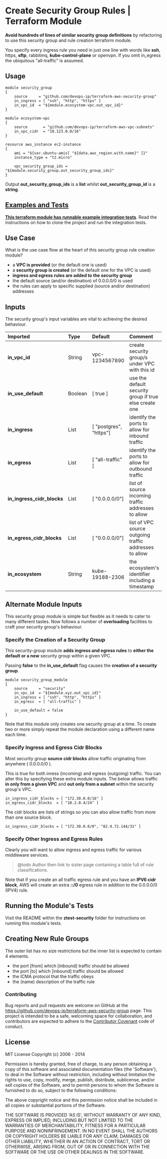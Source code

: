 
# Create Security Group Rules | Terraform Module

**Avoid hundreds of lines of similar security group definitions** by refactoring to use this security group and rule creation terraform module.

You specify every ingress rule you need in just one line with words like **ssh**, https, **sftp**, rabbitmq, **kube-control-plane** or openvpn. If you omit in_egress the ubiquitous "all-traffic" is assumed.

## Usage

    module security_group
    {
        source     = "github.com/devops-ip/terraform-aws-security-group"
        in_ingress = [ "ssh", "http", "https" ]
        in_vpc_id  = "${module.ecosystem-vpc.out_vpc_id}"
    }

    module ecosystem-vpc
    {
        source       = "github.com/devops-ip/terraform-aws-vpc-subnets"
        in_vpc_cidr  = "10.123.0.0/16"
    }

    resource aws_instance ec2-instance
    {
        ami = "${var.ubuntu-amis[ "${data.aws_region.with.name}" ]}"
        instance_type = "t2.micro"

        vpc_security_group_ids = "${module.security_group.out_security_group_ids}"
    }

Output **out_security_group_ids** is a **list** whilst **out_security_group_id** is a **string**.

## [Examples and Tests](test-security.group)

**[This terraform module has runnable example integration tests](test-security.group)**. Read the instructions on how to clone the project and run the integration tests.


## Use Case

What is the use case flow at the heart of this security group rule creation module?

- a **VPC is provided** (or the default one is used)
- a **security group is created** (or the default one for the VPC is used)
- **ingress and egress rules are added to the security group**
- the default source (and/or destination) of 0.0.0.0/0 is used
- the rules can apply to specific supplied (source and/or destination) addresses


## Inputs

The security group's input variables are vital to achieving the desired behaviour.

| Imported | Type | Default | Comment |
|:-------- |:---- |:------- |:------- |
**in_vpc_id** | String | vpc-1234567890 | create security group/s under VPC with this id
**in_use_default** | Boolean | [ true ] | use the default security group if true else create one
**in_ingress** | List | [ "postgres", "https"] | identify the ports to allow for inbound traffic
**in_egress** | List | [ "all-traffic" ] | identify the ports to allow for outbound traffic
**in_ingress_cidr_blocks** | List | [ "0.0.0.0/0"] | list of source incoming traffic addresses to allow
**in_egress_cidr_blocks** | List | [ "0.0.0.0/0"] | list of VPC source outgoing traffic addresses to allow
**in_ecosystem** | String | kube-19188-2306 | the ecosystem's identifier including a timestamp

## Alternate Module Inputs

This security group module is simple but flexible as it needs to cater to many different tastes. Now follows a number of **overloading** facilities to craft your security group's behaviour.

### Specify the Creation of a Security Group
This security-group module **adds ingress and egress rules** to **either the default or a new** security group within a given VPC.


Passing **false** to the **in_use_default** flag causes the **creation of a security group**.

    module security_group_module
    {
        source     = "security"
        in_vpc_id  = "${module.xyz.out_vpc_id}"
        in_ingress = [ "ssh", "http", "https" ]
        in_egress  = [ "all-traffic" ]

        in_use_default = false
    }

Note that this module only creates one security group at a time. To create two or more simply repeat the module declaration using a different name each time.

### Specify Ingress and Egress Cidr Blocks

Most security group **source cidr blocks** allow traffic originating from anywhere ( 0.0.0.0/0 ).

This is true for both inress (incoming) and egress (outgoing) traffic. You can alter this by specifying these extra module inputs. The below allows traffic **in only from a given VPC** and **out only from a subnet** within the security group's VPC.

    in_ingress_cidr_blocks = [ "172.30.0.0/16" ]
    in_egress_cidr_blocks  = [ "10.2.0.4/24" ]

The cidr blocks are lists of strings so you can also allow traffic from more than one source block.

    in_ingress_cidr_blocks = [ "172.30.0.0/0", "82.9.72.144/31" ]

### Specify Other Ingress and Egress Rules

Clearly you will want to allow ingress and egress traffic for various middleware services.

> @todo Author then link to sister page containing a table full of rule classifications.

Note that if you create an all traffic egress rule and you have an **IPV6 cidr block**, AWS will create an extra **::/0** egress rule in addition to the 0.0.0.0/0 (IPV4) rule.

## Running the Module's Tests

Visit the README within the **ztest-security** folder for instructions on running this module's tests.

## Creating New Rule Groups

The outer list has no size restrictions but the inner list is expected to contain 4 elements.

- the port [from] which [inbound] traffic should be allowed
- the port [to] which [inbound] traffic should be allowed
- the ICMA protocol that the traffic obeys
- the (name) description of the traffic rule

### Contributing

Bug reports and pull requests are welcome on GitHub at the https://github.com/devops-ip/terraform-aws-security-group page. This project is intended to be a safe, welcoming space for collaboration, and contributors are expected to adhere to the [Contributor Covenant](http://contributor-covenant.org) code of conduct.

License
-------

MIT License
Copyright (c) 2006 - 2014

Permission is hereby granted, free of charge, to any person obtaining
a copy of this software and associated documentation files (the
'Software'), to deal in the Software without restriction, including
without limitation the rights to use, copy, modify, merge, publish,
distribute, sublicense, and/or sell copies of the Software, and to
permit persons to whom the Software is furnished to do so, subject to
the following conditions:

The above copyright notice and this permission notice shall be
included in all copies or substantial portions of the Software.

THE SOFTWARE IS PROVIDED 'AS IS', WITHOUT WARRANTY OF ANY KIND,
EXPRESS OR IMPLIED, INCLUDING BUT NOT LIMITED TO THE WARRANTIES OF
MERCHANTABILITY, FITNESS FOR A PARTICULAR PURPOSE AND NONINFRINGEMENT.
IN NO EVENT SHALL THE AUTHORS OR COPYRIGHT HOLDERS BE LIABLE FOR ANY
CLAIM, DAMAGES OR OTHER LIABILITY, WHETHER IN AN ACTION OF CONTRACT,
TORT OR OTHERWISE, ARISING FROM, OUT OF OR IN CONNECTION WITH THE
SOFTWARE OR THE USE OR OTHER DEALINGS IN THE SOFTWARE.
